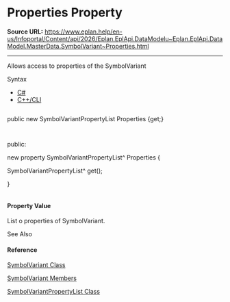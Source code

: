 # Properties Property

**Source URL:** https://www.eplan.help/en-us/Infoportal/Content/api/2026/Eplan.EplApi.DataModelu~Eplan.EplApi.DataModel.MasterData.SymbolVariant~Properties.html

---

Allows access to properties of the SymbolVariant

Syntax

- [C#](#i-syntax-CS)
- [C++/CLI](#i-syntax-CPP2005)

```
```
public new SymbolVariantPropertyList Properties {get;}
```
```

```
```
public:
new property SymbolVariantPropertyList^ Properties {
   SymbolVariantPropertyList^ get();
}
```
```

#### Property Value

List o properties of SymbolVariant.



See Also

#### Reference

[SymbolVariant Class](Eplan.EplApi.DataModelu~Eplan.EplApi.DataModel.MasterData.SymbolVariant.html)
  
[SymbolVariant Members](Eplan.EplApi.DataModelu~Eplan.EplApi.DataModel.MasterData.SymbolVariant_members.html)
  
[SymbolVariantPropertyList Class](Eplan.EplApi.DataModelu~Eplan.EplApi.DataModel.MasterData.SymbolVariantPropertyList.html)